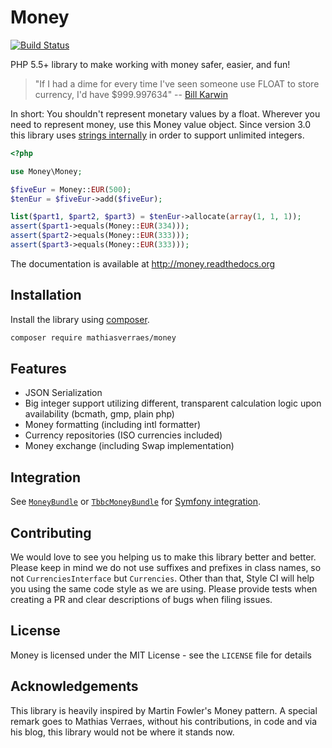 Money
=====

[![Build Status](https://api.travis-ci.org/moneyphp/money.png?branch=master)](http://travis-ci.org/moneyphp/money)

PHP 5.5+ library to make working with money safer, easier, and fun!

> "If I had a dime for every time I've seen someone use FLOAT to store currency, I'd have $999.997634" -- [Bill Karwin](https://twitter.com/billkarwin/status/347561901460447232)

In short: You shouldn't represent monetary values by a float. Wherever
you need to represent money, use this Money value object. Since version
3.0 this library uses [strings internally](https://github.com/moneyphp/money/pull/136)
in order to support unlimited integers.

```php
<?php

use Money\Money;

$fiveEur = Money::EUR(500);
$tenEur = $fiveEur->add($fiveEur);

list($part1, $part2, $part3) = $tenEur->allocate(array(1, 1, 1));
assert($part1->equals(Money::EUR(334)));
assert($part2->equals(Money::EUR(333)));
assert($part3->equals(Money::EUR(333)));
```

The documentation is available at http://money.readthedocs.org


Installation
------------

Install the library using [composer][1].

``` bash
composer require mathiasverraes/money
```

Features
--------

- JSON Serialization
- Big integer support utilizing different, transparent calculation logic upon availability (bcmath, gmp, plain php)
- Money formatting (including intl formatter)
- Currency repositories (ISO currencies included)
- Money exchange (including Swap implementation)

Integration
-----------

See [`MoneyBundle`][2] or [`TbbcMoneyBundle`][4] for [Symfony integration][3].

[1]: http://getcomposer.org/
[2]: https://github.com/pink-tie/MoneyBundle/
[3]: http://symfony.com/
[4]: https://github.com/TheBigBrainsCompany/TbbcMoneyBundle

Contributing
------------

We would love to see you helping us to make this library better and better. Please keep in mind we do not use suffixes
and prefixes in class names, so not `CurrenciesInterface` but `Currencies`. Other than that, Style CI will help you
using the same code style as we are using. Please provide tests when creating a PR and clear descriptions of bugs when
filing issues.

License
-------

Money is licensed under the MIT License - see the `LICENSE` file for details

Acknowledgements
----------------

This library is heavily inspired by Martin Fowler's Money pattern. A special remark goes to Mathias Verraes, without his
contributions, in code and via his blog, this library would not be where it stands now.